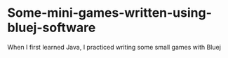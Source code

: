 # Some-mini-games-written-using-bluej-software
When I first learned Java, I practiced writing some small games with Bluej

